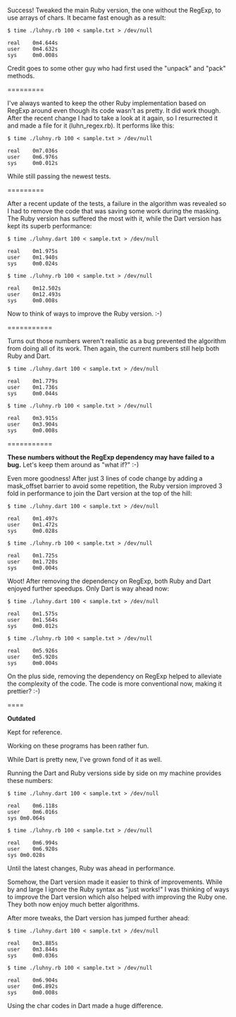 
Success! Tweaked the main Ruby version, the one without the RegExp, to use arrays of chars. It became fast enough as a result:

    $ time ./luhny.rb 100 < sample.txt > /dev/null 

    real	0m4.644s
    user	0m4.632s
    sys 	0m0.008s

Credit goes to some other guy who had first used the "unpack" and "pack" methods.

=========

I've always wanted to keep the other Ruby implementation based on RegExp around even though its code wasn't as pretty. It did work though. After the recent change I had to take a look at it again, so I resurrected it and made a file for it (luhn_regex.rb). It performs like this:

    $ time ./luhny.rb 100 < sample.txt > /dev/null 

    real	0m7.036s
    user	0m6.976s
    sys 	0m0.012s

While still passing the newest tests.

=========

After a recent update of the tests, a failure in the algorithm was revealed so I had to remove the code that was saving some work during the masking. The Ruby version has suffered the most with it, while the Dart version has kept its superb performance:

    $ time ./luhny.dart 100 < sample.txt > /dev/null 

    real	0m1.975s
    user	0m1.940s
    sys 	0m0.024s

    $ time ./luhny.rb 100 < sample.txt > /dev/null 

    real	0m12.502s
    user	0m12.493s
    sys 	0m0.008s

Now to think of ways to improve the Ruby version. :-)

===========

Turns out those numbers weren't realistic as a bug prevented the algorithm from doing all of its work. Then again, the current numbers still help both Ruby and Dart.

    $ time ./luhny.dart 100 < sample.txt > /dev/null 

    real	0m1.779s
    user	0m1.736s
    sys 	0m0.044s

    $ time ./luhny.rb 100 < sample.txt > /dev/null 

    real	0m3.915s
    user	0m3.904s
    sys 	0m0.008s

===========

**These numbers without the RegExp dependency may have failed to a bug.** Let's keep them around as "what if?" :-)

Even more goodness! After just 3 lines of code change by adding a mask_offset barrier to avoid some repetition, the Ruby version improved 3 fold in performance to join the Dart version at the top of the hill:

    $ time ./luhny.dart 100 < sample.txt > /dev/null 

    real	0m1.497s
    user	0m1.472s
    sys 	0m0.028s

    $ time ./luhny.rb 100 < sample.txt > /dev/null 

    real	0m1.725s
    user	0m1.720s
    sys 	0m0.004s


Woot! After removing the dependency on RegExp, both Ruby and Dart enjoyed further speedups. Only Dart is way ahead now:

    $ time ./luhny.dart 100 < sample.txt > /dev/null 

    real	0m1.575s
    user	0m1.564s
    sys 	0m0.012s

    $ time ./luhny.rb 100 < sample.txt > /dev/null 

    real	0m5.926s
    user	0m5.920s
    sys 	0m0.004s

On the plus side, removing the dependency on RegExp helped to alleviate the complexity of the code. The code is more conventional now, making it prettier? :-)

====

**Outdated** 

Kept for reference.

Working on these programs has been rather fun. 

While Dart is pretty new, I've grown fond of it as well.

Running the Dart and Ruby versions side by side on my machine provides these numbers:

    $ time ./luhny.dart 100 < sample.txt > /dev/null 

    real	0m6.118s
    user	0m6.016s
    sys	0m0.064s

    $ time ./luhny.rb 100 < sample.txt > /dev/null 

    real	0m6.994s
    user	0m6.920s
    sys	0m0.028s

Until the latest changes, Ruby was ahead in performance.

Somehow, the Dart version made it easier to think of improvements. While by and large I ignore the Ruby syntax as "just works!" I was thinking of ways to improve the Dart version which also helped with improving the Ruby one. They both now enjoy much better algorithms.

After more tweaks, the Dart version has jumped further ahead:

    $ time ./luhny.dart 100 < sample.txt > /dev/null 

    real	0m3.885s
    user	0m3.844s
    sys 	0m0.036s

    $ time ./luhny.rb 100 < sample.txt > /dev/null 

    real	0m6.904s
    user	0m6.892s
    sys 	0m0.008s

Using the char codes in Dart made a huge difference.

